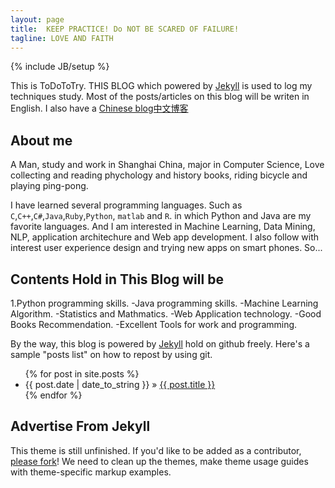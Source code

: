 ```yaml
---
layout: page
title:  KEEP PRACTICE! Do NOT BE SCARED OF FAILURE!
tagline: LOVE AND FAITH
---
```

{% include JB/setup %}

This is ToDoToTry. THIS BLOG which powered by [Jekyll](http://jekyllrb.com/) is used to log my techniques study. Most of the posts/articles on this blog will be writen in English. I also have a [Chinese blog中文博客](http://www.cnblogs.com/ToDoToTry/)


## About me

A Man, study and work in Shanghai China, major in Computer Science, Love collecting and reading phychology and history books, riding bicycle and playing ping-pong.

I have learned several programming languages. Such as `C`,`C++`,`C#`,`Java`,`Ruby`,`Python`, `matlab` and `R`. in which Python and Java are my favorite languages. And I am interested in Machine Learning, Data Mining, NLP, application architechure and Web app development. I also follow with interest user experience design and trying new apps on smart phones. So...


## Contents Hold in This Blog will be

1.Python programming skills.
-Java programming skills.
-Machine Learning Algorithm.
-Statistics and Mathmatics.
-Web Application technology.
-Good Books Recommendation.
-Excellent Tools for work and programming.


By the way, this blog is powered by [Jekyll](http://jekyllrb.com/) hold on github freely.  Here's a sample "posts list" on how to repost by using git.

<ul class="posts">
  {% for post in site.posts %}
    <li><span>{{ post.date | date_to_string }}</span> &raquo; <a href="{{ BASE_PATH }}{{ post.url }}">{{ post.title }}</a></li>
  {% endfor %}
</ul>

## Advertise From Jekyll

This theme is still unfinished. If you'd like to be added as a contributor, [please fork](http://github.com/plusjade/jekyll-bootstrap)!
We need to clean up the themes, make theme usage guides with theme-specific markup examples.


